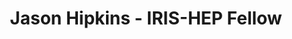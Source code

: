 ---
layout: fellow
pagetype: fellow
permalink: /fellows/tutrie.html
fellow-name: Jason Hipkins
title: Jason Hipkins - IRIS-HEP Fellow
active: false
dates:
  start: 2021-06-14
  end: 2021-09-03
photo: /assets/images/team/jason-hipkins.jpg
institution: University of Maryland - College Park
e-mail: hipkinsj@terpmail.umd.edu
project_title: "Advancing an\_active learning algorithm for more efficient generation\
  \ of Monte Carlo for exclusion plots"
focus-area: as
project_goal: >
  Current methods for computing excursion sets of black-box functions (equivalently
  finding iso-hypersurfaces of n-dimensional scalar multivariate functions) are embarrassingly
  parallel
  and computationally expensive. An active learning algorithm appropriately named
  ‘excursion’
  has reduced the compute resources necessary to find excursion sets so that researchers
  can quickly
  classify BSM theories. Using a Bayesian optimization procedure it can compute excursion
  sets in record
  times. Our goal is to scale this method so that it still works efficiently in higher
  dimensions. It will be
  extremely helpful in the search for new physics.
mentors:
- Lukas Heinrich (CERN)
- Kyle Cranmer (New York University)
- Irina Espejo Morales (New York University)

proposal: /assets/pdf/Fellow-jason-hipkins-Proposal.pdf
presentations:
- title: Active Learning for Excursion Set Estimation
  date: 2021-09-29
  url: https://indico.cern.ch/event/1071410/contributions/4505140/attachments/2319347/3949035/IRIS-HEP%20Jason%20Hipkins%20Presentation.pdf
  meeting: IRIS-HEP Topical Meetings
  meetingurl: https://indico.cern.ch/event/1071410/
  recordingurl: https://youtu.be/oZgESG2t1gU
  focus-area: as
current_status: >
github-username: tutrie

linkedin-profile: https://www.linkedin.com/in/jason-hipkins/
---